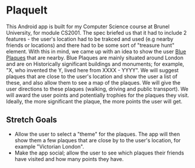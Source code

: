 # PlaqueIt

This Android app is built for my Computer Science course at Brunel University, for module CS2001. The spec briefed us that it had to include 2 features - the user's location had to be trakced and used (e.g nearby friends or locations) and there had to be some sort of "treasure hunt" element. With this in mind, we came up with an idea to show the user [Blue Plaques](https://github.com/apple/swift-evolution/blob/master/proposals/0007-remove-c-style-for-loops.md) that are nearby. Blue Plaques are mainly situated around London and are on Historically significant buildings and monuments; for example, "X, who invented the Y, lived here from XXXX - YYYY". We will suggest plaques that are close to the user's location and show the user a list of these, and also allow them to see a map of the plaques. We will give the user directions to these plaques (walking, driving and public transport). We will award the user points and potentially trophies for the plaques they visit. Ideally, the more significant the plaque, the more points the user will get.

## Stretch Goals
- Allow the user to select a "theme" for the plaques. The app will then show them a few plaques that are close by to the user's location, for example "Victorian London".
- Make the app social; allow the user to see which plaques their friends have visited and how many points they have.
